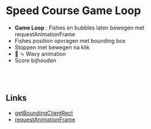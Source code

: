 # Speed Course Game Loop

- **Game Loop** : Fishes en bubbles laten bewegen met requestAnimationFrame
- Fishes position opvragen met bounding box
- Stoppen met bewegen na klik
- 🐠 ∿ Wavy animation
- Score bijhouden

<br>
<br>

## Links

- [getBoundingClientRect](https://developer.mozilla.org/en-US/docs/Web/API/Element/getBoundingClientRect)
- [requestAnimationFrame](https://developer.mozilla.org/en-US/docs/Web/API/window/requestAnimationFrame)